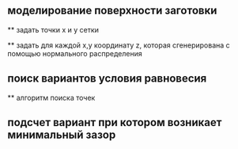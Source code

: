 

## моделирование поверхности заготовки

** задать точки x и y сетки

** задать для каждой x,y координату z, которая сгенерирована с помощью нормального распределения

## поиск вариантов условия равновесия

** алгоритм поиска точек

## подсчет вариант при котором возникает минимальный зазор
